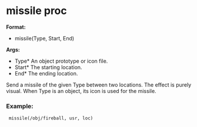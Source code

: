 # missile proc
**Format:**
*   missile(Type, Start, End)
<!-- -->
**Args:**
*   Type* An object prototype or icon file.
*   Start* The starting location.
*   End* The ending location.


Send a missile of the given Type between two locations. The
effect is purely visual. When Type is an object, its icon is used for
the missile.
### Example:

```
 missile(/obj/fireball, usr, loc) 
```
